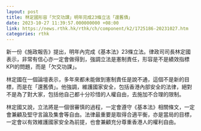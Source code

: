 ```yaml
---
layout: post
title: 林定國形容「欠交功課」明年完成23條立法「還舊債」
date: 2023-10-27 11:39:57.000000000 +08:00
link: https://news.rthk.hk/rthk/ch/component/k2/1725186-20231027.htm
categories: rthk
---
```


新一份《施政報告》提出，明年內完成《基本法》23條立法。律政司司長林定國表示，非常有信心亦一定會做得到，強調立法是憲制責任，形容是不是績效指標KPI的問題，而是「欠交功課」。

林定國在一個論壇表示，多年來都未能做到憲制責任是說不通，這個不是新的目標，而是在「還舊債」。他強調，維護國家安全，包括香港內部安全的法律，絕對不是為了對大家，包括他自己都十分珍惜的人權自由，去施加不合理的限制。

林定國又說，立法將是一個很審慎的過程，一定會遵守《基本法》相關條文，一定會兼顧及堅守言論及集會等自由。法律最重要是取得合適平衡，亦是當局的目標，一定會以有效維護國家安全為前提，也會兼顧充分尊重香港人的權利自由。
